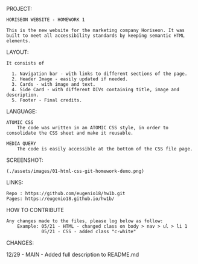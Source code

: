 PROJECT: 

    HORISEON WEBSITE - HOMEWORK 1

    This is the new website for the marketing company Horiseon. It was built to meet all accessibility standards by keeping semantic HTML elements. 


LAYOUT:

    It consists of 

      1. Navigation bar - with links to different sections of the page.
      2. Header Image - easily updated if needed.
      3. Cards - with image and text.
      4. Side Card - with different DIVs containing title, image and description.
      5. Footer - Final credits.


LANGUAGE:

    ATOMIC CSS
        The code was written in an ATOMIC CSS style, in order to consolidate the CSS sheet and make it reusable. 

    MEDIA QUERY
        The code is easily accessible at the bottom of the CSS file page.


SCREENSHOT:

    (./assets/images/01-html-css-git-homework-demo.png)


LINKS:

    Repo : https://github.com/eugenio18/hw1b.git
    Pages: https://eugenio18.github.io/hw1b/
 

HOW TO CONTRIBUTE

    Any changes made to the files, please log below as follow:
        Example: 05/21 - HTML - changed class on body > nav > ul > li 1
                 05/21 - CSS - added class "c-white"

CHANGES:

12/29 - MAIN - Added full description to README.md




